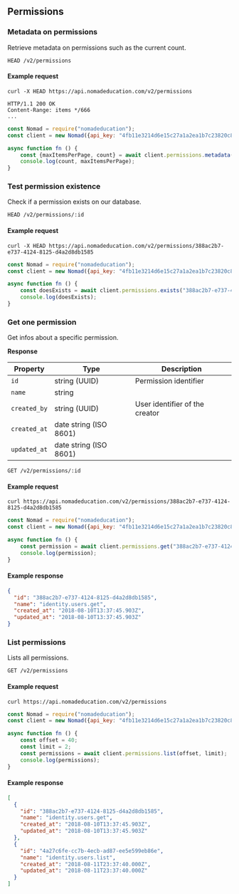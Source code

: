 ## Permissions

### Metadata on permissions

Retrieve metadata on permissions such as the current count.

```endpoint
HEAD /v2/permissions
```

#### Example request

```curl
curl -X HEAD https://api.nomadeducation.com/v2/permissions

HTTP/1.1 200 OK
Content-Range: items */666
...
```

```javascript
const Nomad = require("nomadeducation");
const client = new Nomad({api_key: "4fb11e3214d6e15c27a1a2ea1b7c23820c8bada4"});

async function fn () {
    const {maxItemsPerPage, count} = await client.permissions.metadata();
    console.log(count, maxItemsPerPage);
}
```

### Test permission existence

Check if a permission exists on our database.

```endpoint
HEAD /v2/permissions/:id
```

#### Example request

```curl
curl -X HEAD https://api.nomadeducation.com/v2/permissions/388ac2b7-e737-4124-8125-d4a2d8db1585
```

```javascript
const Nomad = require("nomadeducation");
const client = new Nomad({api_key: "4fb11e3214d6e15c27a1a2ea1b7c23820c8bada4"});

async function fn () {
    const doesExists = await client.permissions.exists("388ac2b7-e737-4124-8125-d4a2d8db1585");
    console.log(doesExists);
}
```

### Get one permission

Get infos about a specific permission.

**Response**

Property | Type | Description
---|---|---
`id` | string (UUID) | Permission identifier
`name` | string |
`created_by` | string (UUID) | User identifier of the creator
`created_at` | date string (ISO 8601) |
`updated_at` | date string (ISO 8601) |

```endpoint
GET /v2/permissions/:id
```

#### Example request

```curl
curl https://api.nomadeducation.com/v2/permissions/388ac2b7-e737-4124-8125-d4a2d8db1585
```

```javascript
const Nomad = require("nomadeducation");
const client = new Nomad({api_key: "4fb11e3214d6e15c27a1a2ea1b7c23820c8bada4"});

async function fn () {
    const permission = await client.permissions.get("388ac2b7-e737-4124-8125-d4a2d8db1585");
    console.log(permission);
}
```

#### Example response

```json
{
  "id": "388ac2b7-e737-4124-8125-d4a2d8db1585",
  "name": "identity.users.get",
  "created_at": "2018-08-10T13:37:45.903Z",
  "updated_at": "2018-08-10T13:37:45.903Z"
}
```

### List permissions

Lists all permissions.

```endpoint
GET /v2/permissions
```

#### Example request

```curl
curl https://api.nomadeducation.com/v2/permissions
```

```javascript
const Nomad = require("nomadeducation");
const client = new Nomad({api_key: "4fb11e3214d6e15c27a1a2ea1b7c23820c8bada4"});

async function fn () {
    const offset = 40;
    const limit = 2;
    const permissions = await client.permissions.list(offset, limit);
    console.log(permissions);
}
```

#### Example response

```json
[
  {
    "id": "388ac2b7-e737-4124-8125-d4a2d8db1585",
    "name": "identity.users.get",
    "created_at": "2018-08-10T13:37:45.903Z",
    "updated_at": "2018-08-10T13:37:45.903Z"
  },
  {
    "id": "4a27c6fe-cc7b-4ecb-ad87-ee5e599eb86e",
    "name": "identity.users.list",
    "created_at": "2018-08-11T23:37:40.000Z",
    "updated_at": "2018-08-11T23:37:40.000Z"
  }
]
```
